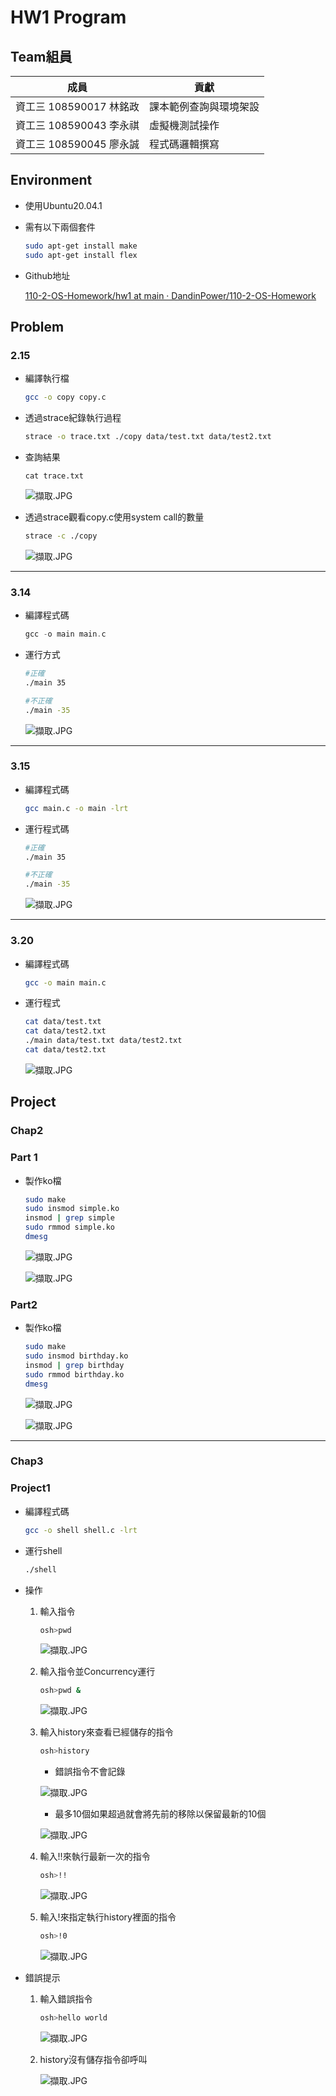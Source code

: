 # HW1 Program

## Team組員

 成員 | 貢獻
 ----|----
 資工三 108590017 林銘政 | 課本範例查詢與環境架設 
 資工三 108590043 李永祺 | 虛擬機測試操作 
 資工三 108590045 廖永誠  | 程式碼邏輯撰寫 

## Environment

- 使用Ubuntu20.04.1
- 需有以下兩個套件
    
    ```bash
    sudo apt-get install make
    sudo apt-get install flex
    ```
    
- Github地址
    
    [110-2-OS-Homework/hw1 at main · DandinPower/110-2-OS-Homework](https://github.com/DandinPower/110-2-OS-Homework/tree/main/hw1)

## Problem

### 2.15

- 編譯執行檔
    
    ```bash
    gcc -o copy copy.c
    ```
    
- 透過strace紀錄執行過程
    
    ```bash
    strace -o trace.txt ./copy data/test.txt data/test2.txt
    ```
    
- 查詢結果
    
    ```
    cat trace.txt
    ```
    
    ![擷取.JPG](image/%E6%93%B7%E5%8F%96.jpg)
    
- 透過strace觀看copy.c使用system call的數量
    
    ```bash
    strace -c ./copy
    ```
    
    ![擷取.JPG](image/%E6%93%B7%E5%8F%96%201.jpg)
    

---

### 3.14

- 編譯程式碼
    
    ```c
    gcc -o main main.c
    ```
    
- 運行方式
    
    ```bash
    #正確
    ./main 35
    
    #不正確
    ./main -35
    ```
    
    ![擷取.JPG](image/%E6%93%B7%E5%8F%96%202.jpg)
    

---

### 3.15

- 編譯程式碼
    
    ```bash
    gcc main.c -o main -lrt
    ```
    
- 運行程式碼
    
    ```bash
    #正確
    ./main 35
    
    #不正確
    ./main -35
    ```
    
    ![擷取.JPG](image/%E6%93%B7%E5%8F%96%203.jpg)
    

---

### 3.20

- 編譯程式碼
    
    ```bash
    gcc -o main main.c
    ```
    
- 運行程式
    
    ```bash
    cat data/test.txt
    cat data/test2.txt
    ./main data/test.txt data/test2.txt
    cat data/test2.txt
    ```
    
    ![擷取.JPG](image/%E6%93%B7%E5%8F%96%204.jpg)
    

## Project

### Chap2

### Part 1

- 製作ko檔
    
    ```bash
    sudo make
    sudo insmod simple.ko
    insmod | grep simple
    sudo rmmod simple.ko
    dmesg
    ```
    
    ![擷取.JPG](image/%E6%93%B7%E5%8F%96%205.jpg)
    
    ![擷取.JPG](image/%E6%93%B7%E5%8F%96%206.jpg)
    

### Part2

- 製作ko檔
    
    ```bash
    sudo make
    sudo insmod birthday.ko
    insmod | grep birthday
    sudo rmmod birthday.ko
    dmesg
    ```
    
    ![擷取.JPG](image/%E6%93%B7%E5%8F%96%207.jpg)
    
    ![擷取.JPG](image/%E6%93%B7%E5%8F%96%208.jpg)
    

---

### Chap3

### Project1

- 編譯程式碼
    
    ```bash
    gcc -o shell shell.c -lrt
    ```
    
- 運行shell
    
    ```bash
    ./shell
    ```
    
- 操作
    1. 輸入指令
        
        ```bash
        osh>pwd
        ```
        
        ![擷取.JPG](image/%E6%93%B7%E5%8F%96%209.jpg)
        
    2. 輸入指令並Concurrency運行
        
        ```bash
        osh>pwd &
        ```
        
        ![擷取.JPG](image/%E6%93%B7%E5%8F%96%2010.jpg)
        
    3. 輸入history來查看已經儲存的指令
        
        ```bash
        osh>history
        ```
        
        - 錯誤指令不會記錄
        
        ![擷取.JPG](image/%E6%93%B7%E5%8F%96%2011.jpg)
        
        - 最多10個如果超過就會將先前的移除以保留最新的10個
        
        ![擷取.JPG](image/%E6%93%B7%E5%8F%96%2012.jpg)
        
    4. 輸入!!來執行最新一次的指令
        
        ```bash
        osh>!!
        ```
        
        ![擷取.JPG](image/%E6%93%B7%E5%8F%96%2013.jpg)
        
    5. 輸入!<index>來指定執行history裡面的指令
        
        ```bash
        osh>!0
        ```
        
        ![擷取.JPG](image/%E6%93%B7%E5%8F%96%2014.jpg)
        
- 錯誤提示
    1. 輸入錯誤指令
        
        ```bash
        osh>hello world
        ```
        
        ![擷取.JPG](image/%E6%93%B7%E5%8F%96%2015.jpg)
        
    2. history沒有儲存指令卻呼叫
        
        ![擷取.JPG](image/%E6%93%B7%E5%8F%96%2016.jpg)

